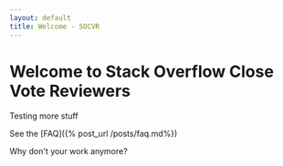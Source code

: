 ```yaml
---
layout: default
title: Welcome - SOCVR
---
```


# Welcome to Stack Overflow Close Vote Reviewers

Testing more stuff

See the [FAQ]({% post_url /posts/faq.md%})

Why don't your work anymore?


